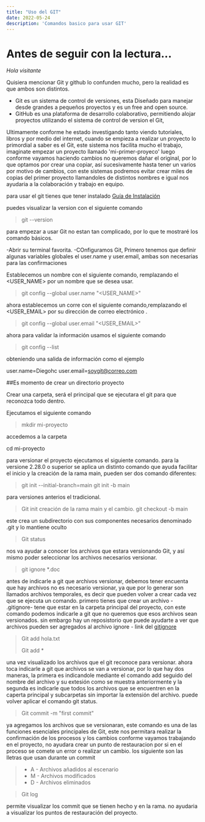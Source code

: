 ```yaml
---
title: "Uso del GIT"
date: 2022-05-24
description: 'Comandos basico para usar GIT'
---
```


# Antes de seguir con la lectura...

*Hola visitante*

Quisiera mencionar Git y github lo confunden mucho, pero la realidad es que ambos son distintos. 

- Git es un sistema de control de versiones, esta Diseñado para manejar desde grandes a pequeños proyectos y es un free and open source. 
- GitHub es una plataforma  de desarrollo colaborativo, permitiendo alojar proyectos utilizando el sistema de control de version el Git,


Ultimamente conforme he estado investigando tanto viendo tutoriales, libros y por medio del internet, cuando se empieza a realizar un proyecto lo primordial a saber es el Git, este sistema nos facilita mucho el trabajo, imaginate empezar un proyecto llamado 'mi-primer-proyeco' luego conforme vayamos haciendo cambios no queremos dañar el original, por lo que optamos por crear una copiar, así sucesivamente hasta tener un varios por motivo de cambios, con este sistemas podremos evitar crear miles de copias del primer proyecto llamandoles de distintos nombres e igual nos ayudaria a la colaboración y trabajo en equipo.

para usar el git tienes que tener instalado [Guía de Instalación](https://git-scm.com/book/en/v2/Getting-Started-Installing-Git) 
 
puedes visualizar la version con el siguiente comando

>git --version


para empezar a usar Git no estan tan complicado, por lo que te mostraré los comando básicos. 

-Abrir su terminal favorita.
-COnfiguramos Git, Primero tenemos que definir algunas variables globales el user.name y user.email, ambas son necesarias para las confirmaciones 

Establecemos un nombre con el siguiente comando, remplazando el <USER_NAME> por un nombre que se desea usar.

> git config --global user.name "<USER_NAME>"

ahora establecemos un corre con el siguiente comando,remplazando el <USER_EMAIL> por su dirección de correo electrónico .
> git config --global user.email "<USER_EMAIL>"

ahora para validar la información usamos el siguiente comando 

> git config --list 

obteniendo una salida de información como el ejemplo 

user.name=Diegohc
user.email=soygit@correo.com

##Es momento de crear un directorio proyecto

Crear una carpeta, será el principal que se ejecutara el git para que reconozca todo dentro. 

Ejecutamos el siguiente comando

> mkdir mi-proyecto

accedemos a la carpeta

cd mi-proyecto

para versionar el proyecto ejecutamos el siguiente comando. para la versione 2.28.0 o superior se aplica un distinto comando que ayuda facilitar el inicio y la creación de la rama main, pueden ser dos comando diferentes:

>git init --initial-branch=main
>git init -b main

para versiones anterios el tradicional. 

> Git init
creación de la rama main y el cambio.
> git checkout -b main

este crea un subdirectorio con sus componentes necesarios denominado .git y lo mantiene oculto


> Git status

nos va ayudar a conocer los archivos que estara versionando Git, y así mismo poder seleccionar los archivos necesarios versionar.


> git ignore *.doc

antes de indicarle a git que archivos versionar, debemos tener encuenta que hay archivos no es necesario versionar, ya que por lo generar son llamados archivos temporales, es decir que pueden volver a crear cada vez que se ejecuta un comando. primero tienes que crear un archivo - .gitignore- tene que estar en la carpeta principal del proyecto, con este comando podemos indicarle a git que no queremos 
que esos archivos sean versionados. sin embargo hay un reposistorio que puede ayudarte a ver que archivos pueden ser agregados al archivo ignore - link del [gitignore](https://github.com/github/gitignore) 



> Git add hola.txt
> 
> Git add * 

una vez visualizado los archivos que el git reconoce para versionar. ahora toca indicarle a git que archivos se van a versionar, por lo que hay dos maneras, la primera es indicandole mediante el comando add  seguido del nombre del archivo y su extesión como se muestra anteriormente y la segunda es indicarle que todos los archivos que se encuentren en la caperta principal y subcarpetas sin importar la extensión del archivo. puede volver aplicar el comando git status.

>Git commit -m "first commit" 

ya agregamos los archivos que se versionaran,  este comando es una de las funciones esenciales principales de Git, este nos permitara realizar la confirmación de los
procesos y los cambios conforme vayamos trabajando en el proyecto, no ayudara crear un punto de restauracion por si en el proceso se comete un error o realizar un cambio. los siguiente son las lletras que usan durante un commit
 > * A - Archivos añadidos al escenario
 > *  M - Archivos modificados
 > *  D - Archivos eliminados

>Git log

permite visualizar los commit que se tienen hecho y en la rama. no ayudaria a visualizar los puntos de restauración del proyecto.
